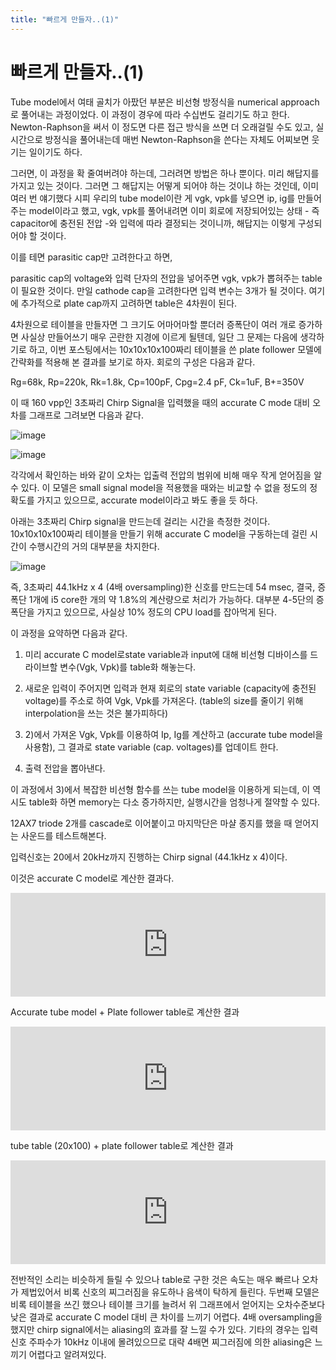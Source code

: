 ```yaml
---
title: "빠르게 만들자..(1)"
---
```

# 빠르게 만들자..(1)


Tube model에서 여태 골치가 아팠던 부분은 비선형 방정식을 numerical approach로 풀어내는 과정이었다. 이 과정이 경우에 따라 수십번도 걸리기도 하고 한다. Newton-Raphson을 써서 이 정도면 다른 접근 방식을 쓰면 더 오래걸릴 수도 있고, 실시간으로 방정식을 풀어내는데 매번 Newton-Raphson을 쓴다는 자체도 어찌보면 웃기는 일이기도 하다.




그러면, 이 과정을 확 줄여버려야 하는데, 그러려면 방법은 하나 뿐이다. 미리 해답지를 가지고 있는 것이다. 그러면 그 해답지는 어떻게 되어야 하는 것이냐 하는 것인데, 이미 여러 번 얘기했다 시피 우리의 tube model이란 게 vgk, vpk를 넣으면 ip, ig를 만들어주는 model이라고 했고, vgk, vpk를 풀어내려면 이미 회로에 저장되어있는 상태 - 즉 capacitor에 충전된 전압 -와 입력에 따라 결정되는 것이니까, 해답지는 이렇게 구성되어야 할 것이다.




이를 테면 parasitic cap만 고려한다고 하면,




parasitic cap의 voltage와 입력 단자의 전압을 넣어주면 vgk, vpk가 뽑혀주는 table이 필요한 것이다. 만일 cathode cap을 고려한다면 입력 변수는 3개가 될 것이다. 여기에 추가적으로 plate cap까지 고려하면 table은 4차원이 된다.




4차원으로 테이블을 만들자면 그 크기도 어마어마할 뿐더러 증폭단이 여러 개로 증가하면 사실상 만들어쓰기 매우 곤란한 지경에 이르게 될텐데, 일단 그 문제는 다음에 생각하기로 하고, 이번 포스팅에서는 10x10x10x100짜리 테이블을 쓴 plate follower 모델에 간략화를 적용해 본 결과를 보기로 하자. 회로의 구성은 다음과 같다. 




Rg=68k, Rp=220k, Rk=1.8k, Cp=100pF, Cpg=2.4 pF, Ck=1uF, B+=350V




이 때 160 vpp인 3초짜리 Chirp Signal을 입력했을 때의 accurate C mode 대비 오차를 그래프로 그려보면 다음과 같다.






![image](ab2da7d86614c508092b5272f2df4e85.png)



![image](91e2998a6a0a9e18434f41838ec30d53.png)







각각에서 확인하는 바와 같이 오차는 입출력 전압의 범위에 비해 매우 작게 얻어짐을 알 수 있다. 이 모델은 small signal model을 적용했을 때와는 비교할 수 없을 정도의 정확도를 가지고 있으므로, accurate model이라고 봐도 좋을 듯 하다.




아래는 3초짜리 Chirp signal을 만드는데 걸리는 시간을 측정한 것이다. 10x10x10x100짜리 테이블을 만들기 위해 accurate C model을 구동하는데 걸린 시간이 수행시간의 거의 대부분을 차지한다.






![image](fcb453c5001d5bac1f06dc24376a9e0a.png)




즉, 3초짜리 44.1kHz x 4 (4배 oversampling)한 신호를 만드는데 54 msec, 결국, 증폭단 1개에 i5 core한 개의 약 1.8%의 계산량으로 처리가 가능하다. 대부분 4-5단의 증폭단을 가지고 있으므로, 사실상 10% 정도의 CPU load를 잡아먹게 된다. 





이 과정을 요약하면 다음과 같다.




1) 미리 accurate C model로state variable과 input에 대해 비선형 디바이스를 드라이브할 변수(Vgk, Vpk)를 table화 해놓는다.

2) 새로운 입력이 주어지면 입력과 현재 회로의 state variable (capacity에 충전된 voltage)를 주소로 하여 Vgk, Vpk를 가져온다. (table의 size를 줄이기 위해 interpolation을 쓰는 것은 불가피하다)

3) 2)에서 가져온 Vgk, Vpk를 이용하여 Ip, Ig를 계산하고 (accurate tube model을 사용함), 그 결과로 state variable (cap. voltages)를 업데이트 한다.

4) 출력 전압을 뽑아낸다.




이 과정에서 3)에서 복잡한 비선형 함수를 쓰는 tube model을 이용하게 되는데, 이 역시도 table화 하면 memory는 다소 증가하지만, 실행시간을 엄청나게 절약할 수 있다.




12AX7 triode 2개를 cascade로 이어붙이고 마지막단은 마샬 종지를 했을 때 얻어지는 사운드를 테스트해본다.




입력신호는 20에서 20kHz까지 진행하는 Chirp signal (44.1kHz x 4)이다.




이것은 accurate C model로 계산한 결과다.




<iframe width="100%" height="166" scrolling="no" frameborder="no" src="https://w.soundcloud.com/player/?url=https%3A//api.soundcloud.com/tracks/145427401&amp;color=ff5500&amp;auto_play=false&amp;hide_related=false&amp;show_artwork=true"></iframe>




Accurate tube model + Plate follower table로 계산한 결과



<iframe width="100%" height="166" scrolling="no" frameborder="no" src="https://w.soundcloud.com/player/?url=https%3A//api.soundcloud.com/tracks/145427395&amp;color=ff5500&amp;auto_play=false&amp;hide_related=false&amp;show_artwork=true"></iframe>





tube table (20x100) + plate follower table로 계산한 결과



<iframe width="100%" height="166" scrolling="no" frameborder="no" src="https://w.soundcloud.com/player/?url=https%3A//api.soundcloud.com/tracks/145427398&amp;color=ff5500&amp;auto_play=false&amp;hide_related=false&amp;show_artwork=true"></iframe>





전반적인 소리는 비슷하게 들릴 수 있으나 table로 구한 것은 속도는 매우 빠르나 오차가 제법있어서 비록 신호의 찌그러짐을 유도하나 음색이 탁하게 들린다. 두번째 모델은 비록 테이블을 쓰긴 했으나 테이블 크기를 늘려서 위 그래프에서 얻어지는 오차수준보다 낮은 결과로 accurate C model 대비 큰 차이를 느끼기 어렵다. 4배 oversampling을 했지만 chirp signal에서는 aliasing의 효과를 잘 느낄 수가 있다. 기타의 경우는 입력 신호 주파수가 10kHz 이내에 몰려있으므로 대략 4배면 찌그러짐에 의한 aliasing은 느끼기 어렵다고 알려져있다.





